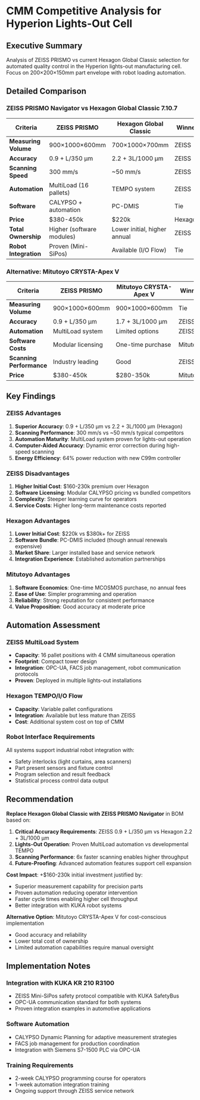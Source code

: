 # CMM Competitive Analysis for Hyperion Lights-Out Cell

## Executive Summary

Analysis of ZEISS PRISMO vs current Hexagon Global Classic selection for automated quality control in the Hyperion lights-out manufacturing cell. Focus on 200×200×150mm part envelope with robot loading automation.

## Detailed Comparison

### ZEISS PRISMO Navigator vs Hexagon Global Classic 7.10.7

| Criteria | ZEISS PRISMO | Hexagon Global Classic | Winner |
|----------|--------------|----------------------|--------|
| **Measuring Volume** | 900×1000×600mm | 700×1000×700mm | ZEISS |
| **Accuracy** | 0.9 + L/350 µm | 2.2 + 3L/1000 µm | ZEISS |
| **Scanning Speed** | 300 mm/s | ~50 mm/s | ZEISS |
| **Automation** | MultiLoad (16 pallets) | TEMPO system | ZEISS |
| **Software** | CALYPSO + automation | PC-DMIS | Tie |
| **Price** | $380-450k | $220k | Hexagon |
| **Total Ownership** | Higher (software modules) | Lower initial, higher annual | ZEISS |
| **Robot Integration** | Proven (Mini-SiPos) | Available (I/O Flow) | Tie |

### Alternative: Mitutoyo CRYSTA-Apex V

| Criteria | ZEISS PRISMO | Mitutoyo CRYSTA-Apex V | Winner |
|----------|--------------|----------------------|--------|
| **Measuring Volume** | 900×1000×600mm | 900×1000×600mm | Tie |
| **Accuracy** | 0.9 + L/350 µm | 1.7 + 3L/1000 µm | ZEISS |
| **Automation** | MultiLoad system | Limited options | ZEISS |
| **Software Costs** | Modular licensing | One-time purchase | Mitutoyo |
| **Scanning Performance** | Industry leading | Good | ZEISS |
| **Price** | $380-450k | $280-350k | Mitutoyo |

## Key Findings

### ZEISS Advantages
1. **Superior Accuracy**: 0.9 + L/350 µm vs 2.2 + 3L/1000 µm (Hexagon)
2. **Scanning Performance**: 300 mm/s vs ~50 mm/s typical competitors
3. **Automation Maturity**: MultiLoad system proven for lights-out operation
4. **Computer-Aided Accuracy**: Dynamic error correction during high-speed scanning
5. **Energy Efficiency**: 64% power reduction with new C99m controller

### ZEISS Disadvantages
1. **Higher Initial Cost**: $160-230k premium over Hexagon
2. **Software Licensing**: Modular CALYPSO pricing vs bundled competitors
3. **Complexity**: Steeper learning curve for operators
4. **Service Costs**: Higher long-term maintenance costs reported

### Hexagon Advantages
1. **Lower Initial Cost**: $220k vs $380k+ for ZEISS
2. **Software Bundle**: PC-DMIS included (though annual renewals expensive)
3. **Market Share**: Larger installed base and service network
4. **Integration Experience**: Established automation partnerships

### Mitutoyo Advantages
1. **Software Economics**: One-time MCOSMOS purchase, no annual fees
2. **Ease of Use**: Simpler programming and operation
3. **Reliability**: Strong reputation for consistent performance
4. **Value Proposition**: Good accuracy at moderate price

## Automation Assessment

### ZEISS MultiLoad System
- **Capacity**: 16 pallet positions with 4 CMM simultaneous operation
- **Footprint**: Compact tower design
- **Integration**: OPC-UA, FACS job management, robot communication protocols
- **Proven**: Deployed in multiple lights-out installations

### Hexagon TEMPO/I/O Flow
- **Capacity**: Variable pallet configurations
- **Integration**: Available but less mature than ZEISS
- **Cost**: Additional system cost on top of CMM

### Robot Interface Requirements
All systems support industrial robot integration with:
- Safety interlocks (light curtains, area scanners)
- Part present sensors and fixture control
- Program selection and result feedback
- Statistical process control data output

## Recommendation

**Replace Hexagon Global Classic with ZEISS PRISMO Navigator** in BOM based on:

1. **Critical Accuracy Requirements**: ZEISS 0.9 + L/350 µm vs Hexagon 2.2 + 3L/1000 µm
2. **Lights-Out Operation**: Proven MultiLoad automation vs developmental TEMPO
3. **Scanning Performance**: 6x faster scanning enables higher throughput
4. **Future-Proofing**: Advanced automation features support cell expansion

**Cost Impact**: +$160-230k initial investment justified by:
- Superior measurement capability for precision parts
- Proven automation reducing operator intervention
- Faster cycle times enabling higher cell throughput
- Better integration with KUKA robot systems

**Alternative Option**: Mitutoyo CRYSTA-Apex V for cost-conscious implementation
- Good accuracy and reliability
- Lower total cost of ownership
- Limited automation capabilities require manual oversight

## Implementation Notes

### Integration with KUKA KR 210 R3100
- ZEISS Mini-SiPos safety protocol compatible with KUKA SafetyBus
- OPC-UA communication standard for both systems
- Proven integration examples in automotive applications

### Software Automation
- CALYPSO Dynamic Planning for adaptive measurement strategies
- FACS job management for production coordination
- Integration with Siemens S7-1500 PLC via OPC-UA

### Training Requirements
- 2-week CALYPSO programming course for operators
- 1-week automation integration training
- Ongoing support through ZEISS service network